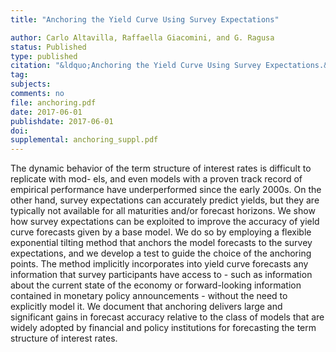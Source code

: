```yaml
---
title: "Anchoring the Yield Curve Using Survey Expectations"

author: Carlo Altavilla, Raffaella Giacomini, and G. Ragusa
status: Published
type: published
citation: "&ldquo;Anchoring the Yield Curve Using Survey Expectations.&rdquo; Forthcoming in Journal of Applied Econometrics"
tag:
subjects:
comments: no
file: anchoring.pdf
date: 2017-06-01
publishdate: 2017-06-01
doi: 
supplemental: anchoring_suppl.pdf
---
```


The dynamic behavior of the term structure of interest rates is difficult to replicate with mod- els, and even models with a proven track record of empirical performance have underperformed since the early 2000s. On the other hand, survey expectations can accurately predict yields, but they are typically not available for all maturities and/or forecast horizons. We show how survey expectations can be exploited to improve the accuracy of yield curve forecasts given by a base model. We do so by employing a flexible exponential tilting method that anchors the model forecasts to the survey expectations, and we develop a test to guide the choice of the anchoring points. The method implicitly incorporates into yield curve forecasts any information that survey participants have access to - such as information about the current state of the economy or forward-looking information contained in monetary policy announcements - without the need to explicitly model it. We document that anchoring delivers large and significant gains in forecast accuracy relative to the class of models that are widely adopted by financial and policy institutions for forecasting the term structure of interest rates.
